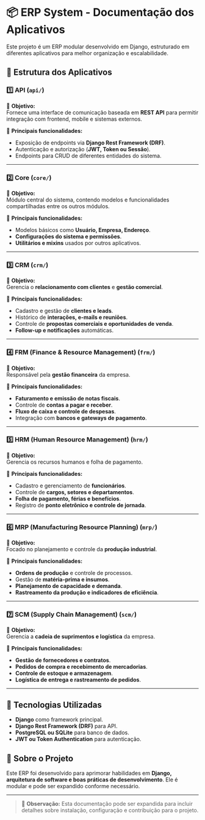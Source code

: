 # 📦 ERP System - Documentação dos Aplicativos

Este projeto é um ERP modular desenvolvido em Django, estruturado em diferentes aplicativos para melhor organização e escalabilidade.

## 📂 Estrutura dos Aplicativos

### 1️⃣ **API** (`api/`)

📌 **Objetivo:**  
Fornece uma interface de comunicação baseada em **REST API** para permitir integração com frontend, mobile e sistemas externos.

🔹 **Principais funcionalidades:**

- Exposição de endpoints via **Django Rest Framework (DRF)**.
- Autenticação e autorização (**JWT, Token ou Sessão**).
- Endpoints para CRUD de diferentes entidades do sistema.

---

### 2️⃣ **Core** (`core/`)

📌 **Objetivo:**  
Módulo central do sistema, contendo modelos e funcionalidades compartilhadas entre os outros módulos.

🔹 **Principais funcionalidades:**

- Modelos básicos como **Usuário, Empresa, Endereço**.
- **Configurações do sistema e permissões**.
- **Utilitários e mixins** usados por outros aplicativos.

---

### 3️⃣ **CRM** (`crm/`)

📌 **Objetivo:**  
Gerencia o **relacionamento com clientes** e **gestão comercial**.

🔹 **Principais funcionalidades:**

- Cadastro e gestão de **clientes e leads**.
- Histórico de **interações, e-mails e reuniões**.
- Controle de **propostas comerciais e oportunidades de venda**.
- **Follow-up e notificações** automáticas.

---

### 4️⃣ **FRM (Finance & Resource Management)** (`frm/`)

📌 **Objetivo:**  
Responsável pela **gestão financeira** da empresa.

🔹 **Principais funcionalidades:**

- **Faturamento e emissão de notas fiscais**.
- Controle de **contas a pagar e receber**.
- **Fluxo de caixa e controle de despesas**.
- Integração com **bancos e gateways de pagamento**.

---

### 5️⃣ **HRM (Human Resource Management)** (`hrm/`)

📌 **Objetivo:**  
Gerencia os recursos humanos e folha de pagamento.

🔹 **Principais funcionalidades:**

- Cadastro e gerenciamento de **funcionários**.
- Controle de **cargos, setores e departamentos**.
- **Folha de pagamento, férias e benefícios**.
- Registro de **ponto eletrônico e controle de jornada**.

---

### 6️⃣ **MRP (Manufacturing Resource Planning)** (`mrp/`)

📌 **Objetivo:**  
Focado no planejamento e controle da **produção industrial**.

🔹 **Principais funcionalidades:**

- **Ordens de produção** e controle de processos.
- Gestão de **matéria-prima e insumos**.
- **Planejamento de capacidade e demanda**.
- **Rastreamento da produção e indicadores de eficiência**.

---

### 7️⃣ **SCM (Supply Chain Management)** (`scm/`)

📌 **Objetivo:**  
Gerencia a **cadeia de suprimentos e logística** da empresa.

🔹 **Principais funcionalidades:**

- **Gestão de fornecedores e contratos**.
- **Pedidos de compra e recebimento de mercadorias**.
- **Controle de estoque e armazenagem**.
- **Logística de entrega e rastreamento de pedidos**.

---

## 🔧 **Tecnologias Utilizadas**

- **Django** como framework principal.
- **Django Rest Framework (DRF)** para API.
- **PostgreSQL ou SQLite** para banco de dados.
- **JWT ou Token Authentication** para autenticação.

## 📌 **Sobre o Projeto**

Este ERP foi desenvolvido para aprimorar habilidades em **Django, arquitetura de software e boas práticas de desenvolvimento**. Ele é modular e pode ser expandido conforme necessário.

---

> 📢 **Observação:** Esta documentação pode ser expandida para incluir detalhes sobre instalação, configuração e contribuição para o projeto.

